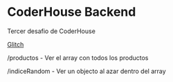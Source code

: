 # CoderHouse Backend

Tercer desafio de CoderHouse

[Glitch](https://conscious-dazzling-grade.glitch.me/productos)

/productos - Ver el array con todos los productos

/indiceRandom - Ver un objecto al azar dentro del array